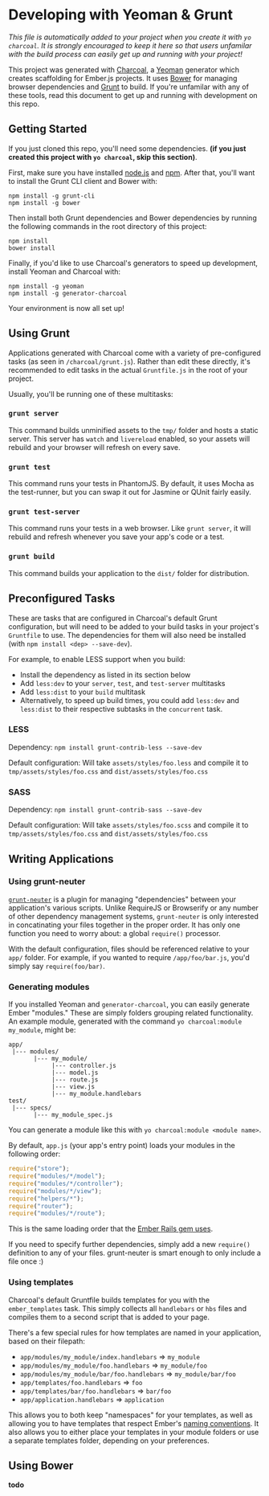 # Developing with Yeoman & Grunt

*This file is automatically added to your project when you create it with `yo charcoal`. It is strongly encouraged to keep it here so that users unfamilar with the build process can easily get up and running with your project!*

This project was generated with [Charcoal](https://github.com/thomasboyt/charcoal), a [Yeoman](http://yeoman.io) generator which creates scaffolding for Ember.js projects. It uses [Bower](http://bower.io/) for managing browser dependencies and [Grunt](http://gruntjs.com/) to build. If you're unfamilar with any of these tools, read this document to get up and running with development on this repo.

## Getting Started

If you just cloned this repo, you'll need some dependencies. **(if you just created this project with `yo charcoal`, skip this section)**.

First, make sure you have installed [node.js](http://nodejs.org) and [npm](https://npmjs.org/). After that, you'll want to install the Grunt CLI client and Bower with:

```shell
npm install -g grunt-cli
npm install -g bower
```

Then install both Grunt dependencies and Bower dependencies by running the following commands in the root directory of this project:

```shell
npm install
bower install
```

Finally, if you'd like to use Charcoal's generators to speed up development, install Yeoman and Charcoal with:

```shell
npm install -g yeoman
npm install -g generator-charcoal
```

Your environment is now all set up!

## Using Grunt

Applications generated with Charcoal come with a variety of pre-configured tasks (as seen in `/charcoal/grunt.js`). Rather than edit these directly, it's recommended to edit tasks in the actual `Gruntfile.js` in the root of your project. 

Usually, you'll be running one of these multitasks:

### `grunt server`

This command builds unminified assets to the `tmp/` folder and hosts a static server. This server has `watch` and `livereload` enabled, so your assets will rebuild and your browser will refresh on every save.

### `grunt test`

This command runs your tests in PhantomJS. By default, it uses Mocha as the test-runner, but you can swap it out for Jasmine or QUnit fairly easily.

### `grunt test-server`

This command runs your tests in a web browser. Like `grunt server`, it will rebuild and refresh whenever you save your app's code or a test.

### `grunt build`

This command builds your application to the `dist/` folder for distribution.

## Preconfigured Tasks

These are tasks that are configured in Charcoal's default Grunt configuration, but will need to be added to your build tasks in your project's `Gruntfile` to use. The dependencies for them will also need be installed (with `npm install <dep> --save-dev`).

For example, to enable LESS support when you build:

* Install the dependency as listed in its section below
* Add `less:dev` to your `server`, `test`, and `test-server` multitasks
* Add `less:dist` to your `build` multitask
* Alternatively, to speed up build times, you could add `less:dev` and `less:dist` to their respective subtasks in the `concurrent` task. 

### LESS

Dependency: `npm install grunt-contrib-less --save-dev`

Default configuration: Will take `assets/styles/foo.less` and compile it to `tmp/assets/styles/foo.css` and `dist/assets/styles/foo.css`

### SASS

Dependency: `npm install grunt-contrib-sass --save-dev`

Default configuration: Will take `assets/styles/foo.scss` and compile it to `tmp/assets/styles/foo.css` and `dist/assets/styles/foo.css`

## Writing Applications

### Using grunt-neuter

[`grunt-neuter`](https://github.com/trek/grunt-neuter) is a plugin for managing "dependencies" between your application's various scripts. Unlike RequireJS or Browserify or any number of other dependency management systems, `grunt-neuter` is only interested in concatinating your files together in the proper order. It has only one function you need to worry about: a global `require()` processor. 

With the default configuration, files should be referenced relative to your `app/` folder. For example, if you wanted to require `/app/foo/bar.js`, you'd simply say `require(foo/bar)`.

### Generating modules

If you installed Yeoman and `generator-charcoal`, you can easily generate Ember "modules." These are simply folders grouping related functionality. An example module, generated with the command `yo charcoal:module my_module`, might be:

```
app/
 |--- modules/
       |--- my_module/
            |--- controller.js
            |--- model.js
            |--- route.js
            |--- view.js
            |--- my_module.handlebars
test/
 |--- specs/
       |--- my_module_spec.js
```

You can generate a module like this with `yo charcoal:module <module name>`. 

By default, `app.js` (your app's entry point) loads your modules in the following order:

```js
require("store");
require("modules/*/model");
require("modules/*/controller");
require("modules/*/view");
require("helpers/*");
require("router");
require("modules/*/route");
```

This is the same loading order that the [Ember Rails gem uses](https://raw.github.com/emberjs/ember-rails/master/lib/generators/templates/app.js).

If you need to specify further dependencies, simply add a new `require()` definition to any of your files. grunt-neuter is smart enough to only include a file once :)

### Using templates

Charcoal's default Gruntfile builds templates for you with the `ember_templates` task. This simply collects all `handlebars` or `hbs` files and compiles them to a second script that is added to your page. 

There's a few special rules for how templates are named in your application, based on their filepath:

* `app/modules/my_module/index.handlebars` => `my_module`
* `app/modules/my_module/foo.handlebars` => `my_module/foo`
* `app/modules/my_module/bar/foo.handlebars` => `my_module/bar/foo`
* `app/templates/foo.handlebars` => `foo`
* `app/templates/bar/foo.handlebars` => `bar/foo`
* `app/application.handlebars` => `application`

This allows you to both keep "namespaces" for your templates, as well as allowing you to have templates that respect Ember's [naming conventions](http://emberjs.com/guides/concepts/naming-conventions/). It also allows you to either place your templates in your module folders or use a separate templates folder, depending on your preferences.

## Using Bower

**todo**
